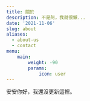 ```yaml
---
title: 關於
description: 不是阿，我就很懶...
date: '2021-11-06'
slug: about
aliases:
  - about-us
  - contact
menu:
    main: 
        weight: -90
        params:
            icon: user
---
```


安安你好，我還沒更新這裡。
